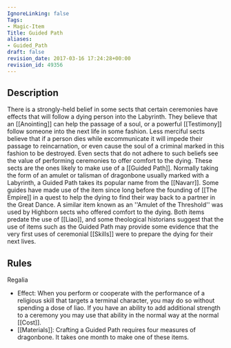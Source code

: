 ```yaml
---
IgnoreLinking: false
Tags:
- Magic-Item
Title: Guided Path
aliases:
- Guided_Path
draft: false
revision_date: 2017-03-16 17:24:28+00:00
revision_id: 49356
---
```


## Description
There is a strongly-held belief in some sects that certain ceremonies have effects that will follow a dying person into the Labyrinth. They believe that an [[Anointing]] can help the passage of a soul, or a powerful [[Testimony]] follow someone into the next life in some fashion. Less merciful sects believe that if a person dies while excommunicate it will impede their passage to reincarnation, or even cause the soul of a criminal marked in this fashion to be destroyed. Even sects that do not adhere to such beliefs see the value of performing ceremonies to offer comfort to the dying. These sects are the ones likely to make use of a [[Guided Path]].
Normally taking the form of an amulet or talisman of dragonbone usually marked with a Labyrinth, a Guided Path takes its popular name from the [[Navarr]]. Some guides have made use of the item since long before the founding of [[The Empire]] in a quest to help the dying to find their way back to a partner in the Great Dance. A similar item known as an ''Amulet of the Threshold'' was used by Highborn sects who offered comfort to the dying. Both items predate the use of [[Liao]], and some theological historians suggest that the use of items such as the Guided Path may provide some evidence that the very first uses of ceremonial [[Skills]] were to prepare the dying for their next lives.
## Rules
Regalia
* Effect: When you perform or cooperate with the performance of a religious skill that targets a terminal character, you may do so without spending a dose of liao. If you have an ability to add additional strength to a ceremony you may use that ability in the normal way at the normal [[Cost]].
* [[Materials]]: Crafting a Guided Path requires four measures of dragonbone. It takes one month to make one of these items.